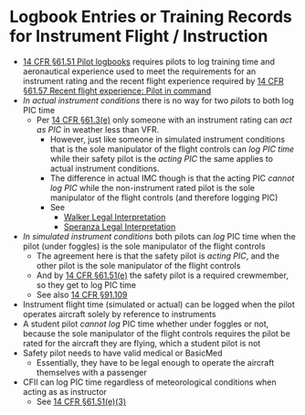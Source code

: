 # Logbook Entries or Training Records for Instrument Flight / Instruction

* [14 CFR &sect;61.51 Pilot logbooks](https://www.ecfr.gov/current/title-14/chapter-I/subchapter-D/part-61/subpart-A/section-61.51) requires pilots to log training time and aeronautical experience used to meet the requirements for an instrument rating and the recent flight experience required by [14 CFR &sect;61.57 Recent flight experience: Pilot in command](https://www.ecfr.gov/current/title-14/chapter-I/subchapter-D/part-61/subpart-A/section-61.57)
* *In actual instrument conditions* there is no way for two *pilots* to both log PIC time
  * Per [14 CFR &sect;61.3(e)](https://www.ecfr.gov/current/title-14/chapter-I/subchapter-D/part-61/subpart-A/section-61.3#p-61.3(e)) only someone with an instrument rating can *act as PIC* in weather less than VFR.
    * However, just like someone in simulated instrument conditions that is the sole manipulator of the flight controls can *log PIC time* while their safety pilot is the *acting PIC* the same applies to actual instrument conditions.
    * The difference in actual IMC though is that the acting PIC *cannot log PIC* while the non-instrument rated pilot is the sole manipulator of the flight controls (and therefore logging PIC)
    * See
      * [Walker Legal Interpretation](https://www.faa.gov/about/office_org/headquarters_offices/agc/practice_areas/regulations/interpretations/Data/interps/2011/Walker_2011_Legal_Interpretation.pdf)
      * [Speranza Legal Interpretation](https://www.faa.gov/about/office_org/headquarters_offices/agc/practice_areas/regulations/interpretations/Data/interps/2009/Speranza_2009_Legal_Interpretation.pdf)
* *In simulated instrument conditions* both pilots can *log* PIC time when the pilot (under foggles) is the sole manipulator of the flight controls
  * The agreement here is that the safety pilot is *acting PIC*, and the other pilot is the sole manipulator of the flight controls
  * And by [14 CFR &sect;61.51(e)](https://www.ecfr.gov/current/title-14/chapter-I/subchapter-D/part-61/subpart-A/section-61.51#p-61.51(e)) the safety pilot is a required crewmember, so they get to log PIC time
  * See also [14 CFR &sect;91.109](https://www.ecfr.gov/current/title-14/chapter-I/subchapter-F/part-91/subpart-B/subject-group-ECFRe4c59b5f5506932/section-91.109)
* Instrument flight time (simulated or actual) can be logged when the pilot operates aircraft solely by reference to instruments
* A student pilot *cannot log* PIC time whether under foggles or not, because the sole manipulator of the flight controls requires the pilot be rated for the aircraft they are flying, which a student pilot is not
* Safety pilot needs to have valid medical or BasicMed
  * Essentially, they have to be legal enough to operate the aircraft themselves with a passenger
* CFII can log PIC time regardless of meteorological conditions when acting as as instructor
  * See [14 CFR &sect;61.51(e)(3)](https://www.ecfr.gov/current/title-14/chapter-I/subchapter-D/part-61/subpart-A/section-61.51#p-61.51(e)(3))
